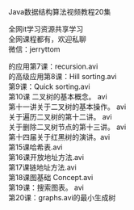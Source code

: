 Java数据结构算法视频教程20集

全网it学习资源共享学习<br>全网课程都有，欢迎私聊<br>微信：jerryttom<br>

的应用第7课：recursion.avi<br> 的高级应用第8课：Hill sorting.avi<br> 第9课：Quick sorting.avi<br> 第10课 二叉树的基本概念。 avi<br> 第十一讲关于二叉树的基本操作。 avi<br> 关于遍历二叉树的第十二讲。 avi<br> 关于删除二叉树节点的第十三讲。 avi<br> 第十四届关于红黑树的演讲。avi<br> 第15课哈希表.avi<br> 第16课开放地址方法.avi<br> 第17课链地址方法.avi<br> 第18课图基础 Concept.avi<br> 第19课：搜索图表。 avi<br> 第20课：graphs.avi的最小生成树